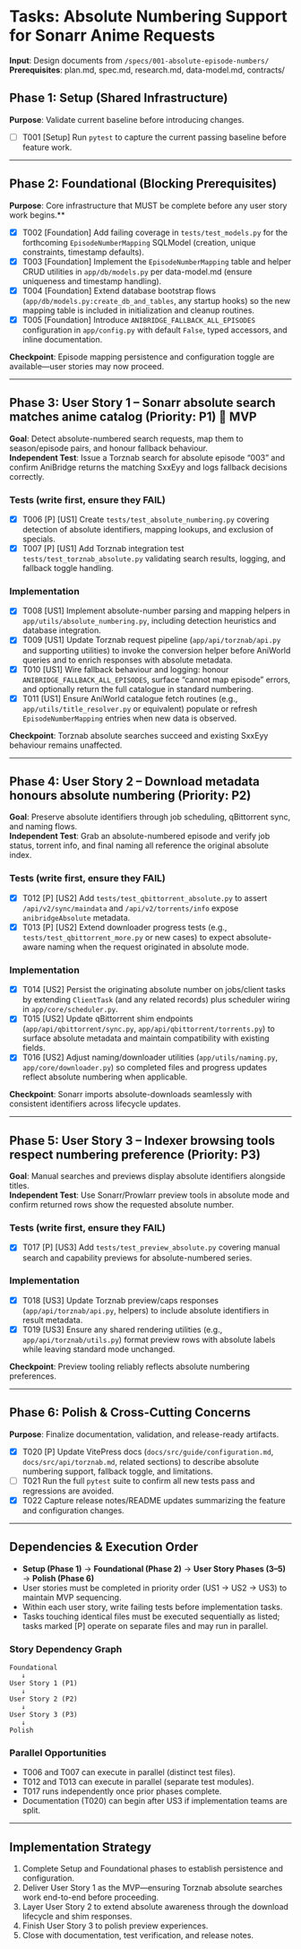 # Tasks: Absolute Numbering Support for Sonarr Anime Requests

**Input**: Design documents from `/specs/001-absolute-episode-numbers/`  
**Prerequisites**: plan.md, spec.md, research.md, data-model.md, contracts/

## Phase 1: Setup (Shared Infrastructure)

**Purpose**: Validate current baseline before introducing changes.

- [ ] T001 [Setup] Run `pytest` to capture the current passing baseline before feature work.

---

## Phase 2: Foundational (Blocking Prerequisites)

**Purpose**: Core infrastructure that MUST be complete before any user story work begins.**

- [X] T002 [Foundation] Add failing coverage in `tests/test_models.py` for the forthcoming `EpisodeNumberMapping` SQLModel (creation, unique constraints, timestamp defaults).
- [X] T003 [Foundation] Implement the `EpisodeNumberMapping` table and helper CRUD utilities in `app/db/models.py` per data-model.md (ensure uniqueness and timestamp handling).
- [X] T004 [Foundation] Extend database bootstrap flows (`app/db/models.py:create_db_and_tables`, any startup hooks) so the new mapping table is included in initialization and cleanup routines.
- [X] T005 [Foundation] Introduce `ANIBRIDGE_FALLBACK_ALL_EPISODES` configuration in `app/config.py` with default `False`, typed accessors, and inline documentation.

**Checkpoint**: Episode mapping persistence and configuration toggle are available—user stories may now proceed.

---

## Phase 3: User Story 1 – Sonarr absolute search matches anime catalog (Priority: P1) 🎯 MVP

**Goal**: Detect absolute-numbered search requests, map them to season/episode pairs, and honour fallback behaviour.  
**Independent Test**: Issue a Torznab search for absolute episode “003” and confirm AniBridge returns the matching SxxEyy and logs fallback decisions correctly.

### Tests (write first, ensure they FAIL)

- [X] T006 [P] [US1] Create `tests/test_absolute_numbering.py` covering detection of absolute identifiers, mapping lookups, and exclusion of specials.
- [X] T007 [P] [US1] Add Torznab integration test `tests/test_torznab_absolute.py` validating search results, logging, and fallback toggle handling.

### Implementation

- [X] T008 [US1] Implement absolute-number parsing and mapping helpers in `app/utils/absolute_numbering.py`, including detection heuristics and database integration.
- [X] T009 [US1] Update Torznab request pipeline (`app/api/torznab/api.py` and supporting utilities) to invoke the conversion helper before AniWorld queries and to enrich responses with absolute metadata.
- [X] T010 [US1] Wire fallback behaviour and logging: honour `ANIBRIDGE_FALLBACK_ALL_EPISODES`, surface “cannot map episode” errors, and optionally return the full catalogue in standard numbering.
- [X] T011 [US1] Ensure AniWorld catalogue fetch routines (e.g., `app/utils/title_resolver.py` or equivalent) populate or refresh `EpisodeNumberMapping` entries when new data is observed.

**Checkpoint**: Torznab absolute searches succeed and existing SxxEyy behaviour remains unaffected.

---

## Phase 4: User Story 2 – Download metadata honours absolute numbering (Priority: P2)

**Goal**: Preserve absolute identifiers through job scheduling, qBittorrent sync, and naming flows.  
**Independent Test**: Grab an absolute-numbered episode and verify job status, torrent info, and final naming all reference the original absolute index.

### Tests (write first, ensure they FAIL)

- [X] T012 [P] [US2] Add `tests/test_qbittorrent_absolute.py` to assert `/api/v2/sync/maindata` and `/api/v2/torrents/info` expose `anibridgeAbsolute` metadata.
- [X] T013 [P] [US2] Extend downloader progress tests (e.g., `tests/test_qbittorrent_more.py` or new cases) to expect absolute-aware naming when the request originated in absolute mode.

### Implementation

- [X] T014 [US2] Persist the originating absolute number on jobs/client tasks by extending `ClientTask` (and any related records) plus scheduler wiring in `app/core/scheduler.py`.
- [X] T015 [US2] Update qBittorrent shim endpoints (`app/api/qbittorrent/sync.py`, `app/api/qbittorrent/torrents.py`) to surface absolute metadata and maintain compatibility with existing fields.
- [X] T016 [US2] Adjust naming/downloader utilities (`app/utils/naming.py`, `app/core/downloader.py`) so completed files and progress updates reflect absolute numbering when applicable.

**Checkpoint**: Sonarr imports absolute-downloads seamlessly with consistent identifiers across lifecycle updates.

---

## Phase 5: User Story 3 – Indexer browsing tools respect numbering preference (Priority: P3)

**Goal**: Manual searches and previews display absolute identifiers alongside titles.  
**Independent Test**: Use Sonarr/Prowlarr preview tools in absolute mode and confirm returned rows show the requested absolute number.

### Tests (write first, ensure they FAIL)

- [X] T017 [P] [US3] Add `tests/test_preview_absolute.py` covering manual search and capability previews for absolute-numbered series.

### Implementation

- [X] T018 [US3] Update Torznab preview/caps responses (`app/api/torznab/api.py`, helpers) to include absolute identifiers in result metadata.
- [X] T019 [US3] Ensure any shared rendering utilities (e.g., `app/api/torznab/utils.py`) format preview rows with absolute labels while leaving standard mode unchanged.

**Checkpoint**: Preview tooling reliably reflects absolute numbering preferences.

---

## Phase 6: Polish & Cross-Cutting Concerns

**Purpose**: Finalize documentation, validation, and release-ready artifacts.

- [X] T020 [P] Update VitePress docs (`docs/src/guide/configuration.md`, `docs/src/api/torznab.md`, related sections) to describe absolute numbering support, fallback toggle, and limitations.
- [ ] T021 Run the full `pytest` suite to confirm all new tests pass and regressions are avoided.
- [X] T022 Capture release notes/README updates summarizing the feature and configuration changes.

---

## Dependencies & Execution Order

- **Setup (Phase 1)** → **Foundational (Phase 2)** → **User Story Phases (3–5)** → **Polish (Phase 6)**
- User stories must be completed in priority order (US1 → US2 → US3) to maintain MVP sequencing.
- Within each user story, write failing tests before implementation tasks.
- Tasks touching identical files must be executed sequentially as listed; tasks marked [P] operate on separate files and may run in parallel.

### Story Dependency Graph

```
Foundational
   ↓
User Story 1 (P1)
   ↓
User Story 2 (P2)
   ↓
User Story 3 (P3)
   ↓
Polish
```

### Parallel Opportunities

- T006 and T007 can execute in parallel (distinct test files).
- T012 and T013 can execute in parallel (separate test modules).
- T017 runs independently once prior phases complete.
- Documentation (T020) can begin after US3 if implementation teams are split.

---

## Implementation Strategy

1. Complete Setup and Foundational phases to establish persistence and configuration.
2. Deliver User Story 1 as the MVP—ensuring Torznab absolute searches work end-to-end before proceeding.
3. Layer User Story 2 to extend absolute awareness through the download lifecycle and shim responses.
4. Finish User Story 3 to polish preview experiences.
5. Close with documentation, test verification, and release notes.
